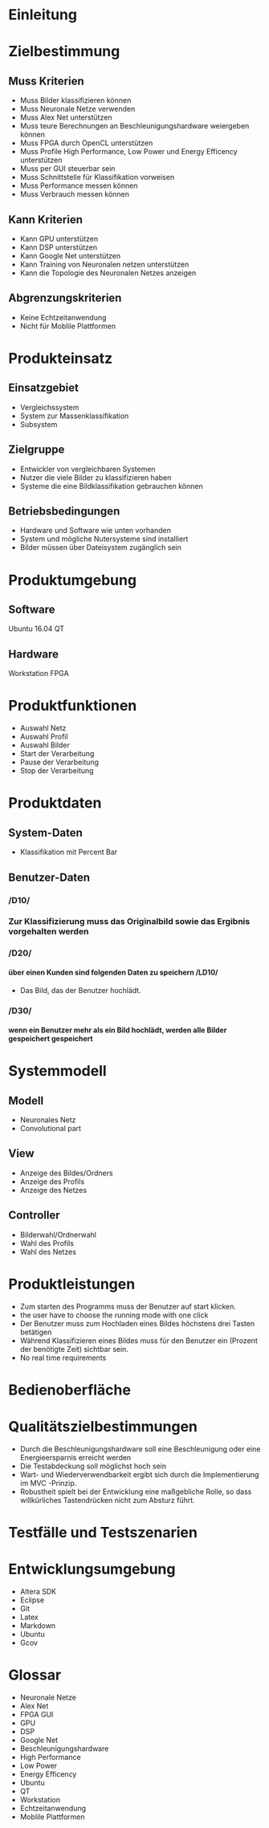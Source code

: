 # Einleitung #

# Zielbestimmung #

## Muss Kriterien ##

* Muss Bilder klassifizieren können
* Muss Neuronale Netze verwenden
* Muss Alex Net unterstützen
* Muss teure Berechnungen an Beschleunigungshardware weiergeben können
* Muss FPGA durch OpenCL unterstützen
* Muss Profile High Performance, Low Power und Energy Efficency unterstützen
* Muss per GUI steuerbar sein
* Muss Schnittstelle für Klassifikation vorweisen
* Muss Performance messen können
* Muss Verbrauch messen können

## Kann Kriterien ##

* Kann GPU unterstützen
* Kann DSP unterstützen
* Kann Google Net unterstützen
* Kann Training von Neuronalen netzen unterstützen
* Kann die Topologie des Neuronalen Netzes anzeigen

## Abgrenzungskriterien ##
* Keine Echtzeitanwendung
* Nicht für Moblile Plattformen

# Produkteinsatz #

## Einsatzgebiet ##
* Vergleichssystem
* System zur Massenklassifikation
* Subsystem

## Zielgruppe ##
* Entwickler von vergleichbaren Systemen
* Nutzer die viele Bilder zu klassifizieren haben
* Systeme die eine Bildklassifikation gebrauchen können

## Betriebsbedingungen ##
* Hardware und Software wie unten vorhanden
* System und mögliche Nutersysteme sind installiert
* Bilder müssen über Dateisystem zugänglich sein

# Produktumgebung #

## Software ##
Ubuntu 16.04
QT

## Hardware ##
Workstation
FPGA

# Produktfunktionen #
* Auswahl Netz
* Auswahl Profil
* Auswahl Bilder
* Start der Verarbeitung
* Pause der Verarbeitung
* Stop der Verarbeitung

# Produktdaten #

## System-Daten ##
* Klassifikation mit Percent Bar

## Benutzer-Daten ##

### /D10/ ###
### Zur Klassifizierung muss das Originalbild sowie das Ergibnis vorgehalten werden ###

### /D20/ ###
#### über einen Kunden sind folgenden Daten zu speichern /LD10/ ####
* Das Bild, das der Benutzer hochlädt.

### /D30/ ###
#### wenn ein Benutzer mehr als ein Bild hochlädt, werden alle Bilder gespeichert gespeichert ###


# Systemmodell #

## Modell ##
* Neuronales Netz
* Convolutional part

## View ##
* Anzeige des Bildes/Ordners
* Anzeige des Profils
* Anzeige des Netzes

## Controller ##
* Bilderwahl/Ordnerwahl
* Wahl des Profils
* Wahl des Netzes

# Produktleistungen #

* Zum starten des Programms muss der Benutzer auf start klicken.
* the user have to choose the running mode with one click
* Der Benutzer muss zum Hochladen eines Bildes höchstens drei Tasten betätigen
* Während Klassifizieren eines Bildes muss für den Benutzer ein (Prozent der benötigte Zeit) sichtbar sein.
* No real time requirements

# Bedienoberfläche #

# Qualitätszielbestimmungen #
* Durch die Beschleunigungshardware soll eine Beschleunigung oder eine Energieersparnis erreicht werden
* Die Testabdeckung soll möglichst hoch sein
* Wart- und Wiederverwendbarkeit ergibt sich durch die Implementierung im MVC -Prinzip.
* Robustheit spielt bei der Entwicklung eine maßgebliche Rolle, so dass willkürliches Tastendrücken nicht zum Absturz führt.


# Testfälle und Testszenarien #

# Entwicklungsumgebung #
* Altera SDK
* Eclipse
* Git
* Latex
* Markdown
* Ubuntu
* Gcov

# Glossar #

* Neuronale Netze
* Alex Net 
* FPGA GUI
* GPU
* DSP
* Google Net
* Beschleunigungshardware
* High Performance
* Low Power
* Energy Efficency
* Ubuntu
* QT
* Workstation
* Echtzeitanwendung
* Moblile Plattformen


